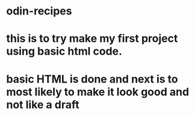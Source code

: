 # odin-recipes
# this is to try make my first project using basic html code.
# basic HTML is done and next is to most likely to make it look good and not like a draft
